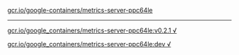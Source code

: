 [gcr.io/google-containers/metrics-server-ppc64le](https://hub.docker.com/r/abcz/metrics-server-ppc64le/tags/) 

----
[gcr.io/google_containers/metrics-server-ppc64le:v0.2.1 √](https://hub.docker.com/r/abcz/metrics-server-ppc64le/tags/)

[gcr.io/google_containers/metrics-server-ppc64le:dev √](https://hub.docker.com/r/abcz/metrics-server-ppc64le/tags/)

